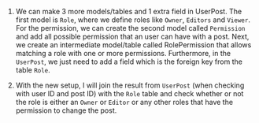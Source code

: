 1. We can make 3 more models/tables and 1 extra field in UserPost. The first model is `Role`, where we define roles like `Owner`, `Editors` and `Viewer`. For the permission, we can create the second model called `Permission` and add all possible permission that an user can have with a post. Next, we create an intermediate model/table called RolePermission that allows matching a role with one or more permissions. Furthermore, in the `UserPost`, we just need to add a field which is the foreign key from the table `Role`.

2. With the new setup, I will join the result from `UserPost` (when checking with user ID and post ID) with the `Role` table and check whether or not the role is either an `Owner` or `Editor` or any other roles that have the permission to change the post.
